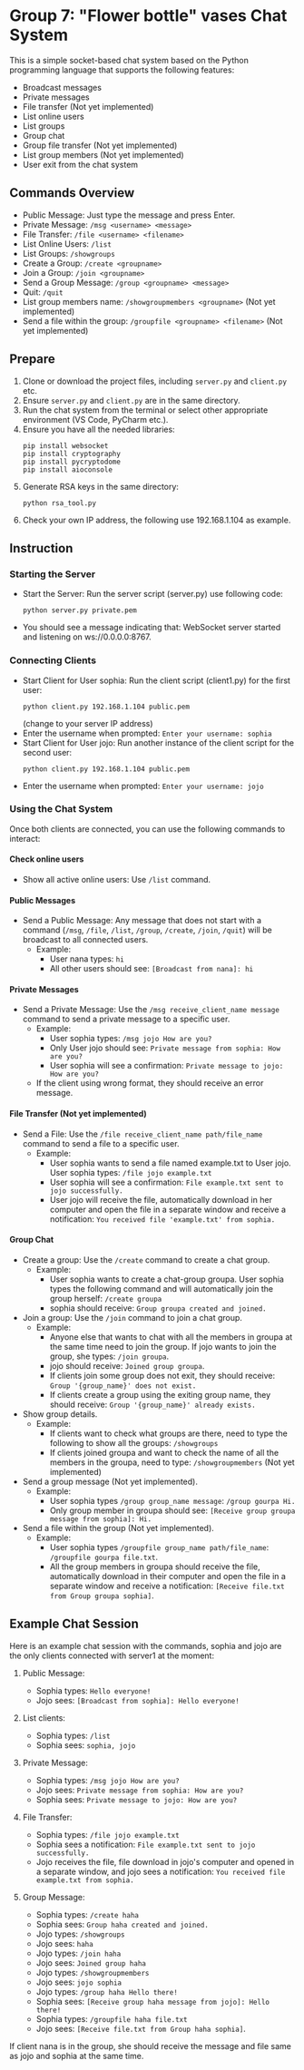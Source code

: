 # Group 7: "Flower bottle" vases Chat System

This is a simple socket-based chat system based on the Python programming language that supports the following features:

- Broadcast messages
- Private messages
- File transfer (Not yet implemented)
- List online users
- List groups
- Group chat
- Group file transfer (Not yet implemented)
- List group members (Not yet implemented)
- User exit from the chat system

## Commands Overview

- Public Message: Just type the message and press Enter.
- Private Message: `/msg <username> <message>`
- File Transfer: `/file <username> <filename>`
- List Online Users: `/list`
- List Groups: `/showgroups`
- Create a Group: `/create <groupname>`
- Join a Group: `/join <groupname>`
- Send a Group Message: `/group <groupname> <message>`
- Quit: `/quit`
- List group members name: `/showgroupmembers <groupname>` (Not yet implemented)
- Send a file within the group: `/groupfile <groupname> <filename>` (Not yet implemented)

## Prepare

1. Clone or download the project files, including `server.py` and `client.py` etc.
2. Ensure `server.py` and `client.py` are in the same directory.
3. Run the chat system from the terminal or select other appropriate environment (VS Code, PyCharm etc.).
4. Ensure you have all the needed libraries:
   ```
   pip install websocket
   pip install cryptography
   pip install pycryptodome
   pip install aioconsole
   ```
5. Generate RSA keys in the same directory:
   ```
   python rsa_tool.py
   ```
6. Check your own IP address, the following use 192.168.1.104 as example.

## Instruction

### Starting the Server
- Start the Server: Run the server script (server.py) use following code:
  ```
  python server.py private.pem
  ```
- You should see a message indicating that: WebSocket server started and listening on ws://0.0.0.0:8767.

### Connecting Clients
- Start Client for User sophia: Run the client script (client1.py) for the first user: 
  ```
  python client.py 192.168.1.104 public.pem
  ```
  (change to your server IP address)
- Enter the username when prompted: `Enter your username: sophia`
- Start Client for User jojo: Run another instance of the client script for the second user: 
  ```
  python client.py 192.168.1.104 public.pem
  ```
- Enter the username when prompted: `Enter your username: jojo`

### Using the Chat System

Once both clients are connected, you can use the following commands to interact:

#### Check online users
- Show all active online users: Use `/list` command. 

#### Public Messages
- Send a Public Message: Any message that does not start with a command (`/msg`, `/file`, `/list`, `/group`, `/create`, `/join`, `/quit`) will be broadcast to all connected users.
  - Example: 
    - User nana types: `hi`
    - All other users should see: `[Broadcast from nana]: hi`

#### Private Messages  
- Send a Private Message: Use the `/msg receive_client_name message` command to send a private message to a specific user.
  - Example:
    - User sophia types: `/msg jojo How are you?`
    - Only User jojo should see: `Private message from sophia: How are you?`
    - User sophia will see a confirmation: `Private message to jojo: How are you?`
  - If the client using wrong format, they should receive an error message.

#### File Transfer (Not yet implemented)
- Send a File: Use the `/file receive_client_name path/file_name` command to send a file to a specific user.
  - Example: 
    - User sophia wants to send a file named example.txt to User jojo. User sophia types: `/file jojo example.txt`
    - User sophia will see a confirmation: `File example.txt sent to jojo successfully.`
    - User jojo will receive the file, automatically download in her computer and open the file in a separate window and receive a notification: `You received file 'example.txt' from sophia.`

#### Group Chat
- Create a group: Use the `/create` command to create a chat group. 
  - Example:
    - User sophia wants to create a chat-group groupa. User sophia types the following command and will automatically join the group herself: `/create groupa`
    - sophia should receive: `Group groupa created and joined.`
- Join a group: Use the `/join` command to join a chat group.
  - Example: 
    - Anyone else that wants to chat with all the members in groupa at the same time need to join the group. If jojo wants to join the group, she types: `/join groupa`.
    - jojo should receive: `Joined group groupa`.
    - If clients join some group does not exit, they should receive: `Group '{group_name}' does not exist.`
    - If clients create a group using the exiting group name, they should receive: `Group '{group_name}' already exists.`
- Show group details. 
  - Example:
    - If clients want to check what groups are there, need to type the following to show all the groups: `/showgroups`
    - If clients joined groupa and want to check the name of all the members in the groupa, need to type: `/showgroupmembers` (Not yet implemented)  
- Send a group message (Not yet implemented).
  - Example: 
    - User sophia types `/group group_name message`: `/group gourpa Hi.`
    - Only group member in groupa should see: `[Receive group groupa message from sophia]: Hi.`
- Send a file within the group (Not yet implemented).
  - Example:
    - User sophia types `/groupfile group_name path/file_name`: `/groupfile gourpa file.txt`.
    - All the group members in groupa should receive the file, automatically download in their computer and open the file in a separate window and receive a notification: `[Receive file.txt from Group groupa sophia]`.

## Example Chat Session

Here is an example chat session with the commands, sophia and jojo are the only clients connected with server1 at the moment:

1. Public Message:
   - Sophia types: `Hello everyone!`
   - Jojo sees: `[Broadcast from sophia]: Hello everyone!`

2. List clients:
   - Sophia types: `/list`
   - Sophia sees: `sophia, jojo` 

3. Private Message:
   - Sophia types: `/msg jojo How are you?`
   - Jojo sees: `Private message from sophia: How are you?`
   - Sophia sees: `Private message to jojo: How are you?`

4. File Transfer:
   - Sophia types: `/file jojo example.txt`
   - Sophia sees a notification: `File example.txt sent to jojo successfully.`
   - Jojo receives the file, file download in jojo's computer and opened in a separate window, and jojo sees a notification: `You received file example.txt from sophia.`

5. Group Message:
   - Sophia types: `/create haha`
   - Sophia sees: `Group haha created and joined.`
   - Jojo types: `/showgroups`
   - Jojo sees: `haha`
   - Jojo types: `/join haha` 
   - Jojo sees: `Joined group haha`
   - Jojo types: `/showgroupmembers`
   - Jojo sees: `jojo sophia`
   - Jojo types: `/group haha Hello there!`
   - Sophia sees: `[Receive group haha message from jojo]: Hello there!`
   - Sophia types: `/groupfile haha file.txt`
   - Jojo sees: `[Receive file.txt from Group haha sophia]`.

If client nana is in the group, she should receive the message and file same as jojo and sophia at the same time.
